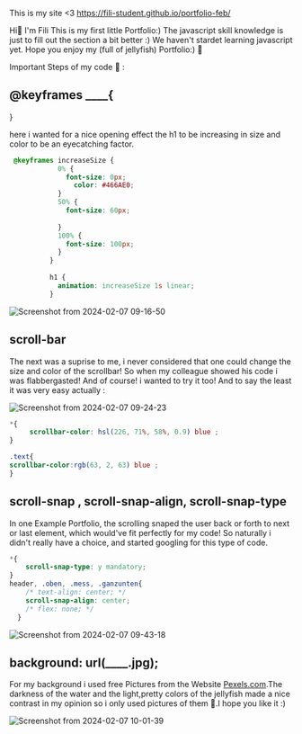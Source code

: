 This is my site <3   https://fili-student.github.io/portfolio-feb/

Hi🪼
I'm Fili
This is my first little Portfolio:)
The javascript skill knowledge is just to fill out the section a bit better :) We haven't stardet learning javascript yet.
Hope you enjoy my (full of jellyfish) Portfolio:)
🪼


Important Steps of my code 💞 :

## @keyframes ____{
}

here i wanted for a nice opening effect the h1 to be increasing in size and color to be an eyecatching factor.
```css
 @keyframes increaseSize {
            0% {
              font-size: 0px;
                color: #466AE0;
            }
            50% {
              font-size: 60px;
             
            }
            100% {
              font-size: 100px;
            }
          }
          
          h1 {
            animation: increaseSize 1s linear;
          }
```

![Screenshot from 2024-02-07 09-16-50](https://github.com/Fili-student/portfolio-feb/assets/150251603/d41cef84-9df9-413b-ae6b-2860a6e2cc63)


## scroll-bar

The next was a suprise to me, i never considered that one could change the size and color of the scrollbar! So when my colleague showed his code i was flabbergasted! And of course! i wanted to try it too!
And to say the least it was very easy actually :


![Screenshot from 2024-02-07 09-24-23](https://github.com/Fili-student/portfolio-feb/assets/150251603/125f3e3e-1c6d-463d-949b-19a721ea6a2c)

```css
*{
     scrollbar-color: hsl(226, 71%, 58%, 0.9) blue ;
}

.text{
scrollbar-color:rgb(63, 2, 63) blue ;
}
```

## scroll-snap , scroll-snap-align, scroll-snap-type

In one Example Portfolio, the scrolling snaped the user back or forth to next or last element, which would've fit perfectly for my code! So naturally i didn't really have a choice, and started googling for this type of code.


```css
*{
    scroll-snap-type: y mandatory;
}
header, .oben, .mess, .ganzunten{
    /* text-align: center; */
    scroll-snap-align: center;
    /* flex: none; */
  }
```

![Screenshot from 2024-02-07 09-43-18](https://github.com/Fili-student/portfolio-feb/assets/150251603/230942d0-56a2-4163-8074-9cb82982f6c2)

## background: url(____.jpg);

For my background i used free Pictures from the Website [Pexels.com](https://www.pexels.com/).The darkness of the water and the light,pretty colors of the jellyfish made a nice contrast in my opinion so i only used pictures of them 🪼.I hope you like it :)

![Screenshot from 2024-02-07 10-01-39](https://github.com/Fili-student/portfolio-feb/assets/150251603/ee195376-f72e-43ef-a7e7-b2ae77832aa9)
